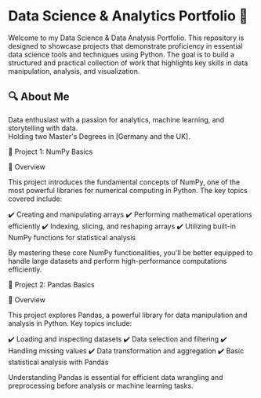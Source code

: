# Data Science & Analytics Portfolio 🚀   
Welcome to my Data Science & Data Analysis Portfolio. This repository is designed to showcase projects that demonstrate proficiency in essential data science tools and techniques using Python. The goal is to build a structured and practical collection of work that highlights key skills in data manipulation, analysis, and visualization.
## 🔍 About Me  
Data enthusiast with a passion for analytics, machine learning, and storytelling with data.  
Holding two Master's Degrees in [Germany and the UK].  

🚀 Project 1: NumPy Basics

📌 Overview

This project introduces the fundamental concepts of NumPy, one of the most powerful libraries for numerical computing in Python. The key topics covered include:

✔️ Creating and manipulating arrays
✔️ Performing mathematical operations efficiently
✔️ Indexing, slicing, and reshaping arrays
✔️ Utilizing built-in NumPy functions for statistical analysis

By mastering these core NumPy functionalities, you'll be better equipped to handle large datasets and perform high-performance computations efficiently. 

🚀 Project 2: Pandas Basics

📌 Overview

This project explores Pandas, a powerful library for data manipulation and analysis in Python. Key topics include:

✔️ Loading and inspecting datasets
✔️ Data selection and filtering
✔️ Handling missing values
✔️ Data transformation and aggregation
✔️ Basic statistical analysis with Pandas

Understanding Pandas is essential for efficient data wrangling and preprocessing before analysis or machine learning tasks.